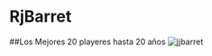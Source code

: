 # RjBarret
##Los Mejores 20 playeres hasta 20 años
![jjbarret ](https://user-images.githubusercontent.com/56939175/114279620-dc9aaa80-9a35-11eb-8190-0e73631c80a7.png)
